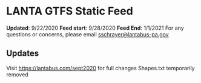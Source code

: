 # LANTA GTFS Static Feed
**Updated**: 9/22/2020
**Feed start**: 9/28/2020
**Feed End**: 1/1/2021
For any questions or concerns, please email sschrayer@lantabus-pa.gov
## Updates
Visit https://lantabus.com/sept2020 for full changes
Shapes.txt temporarily removed
